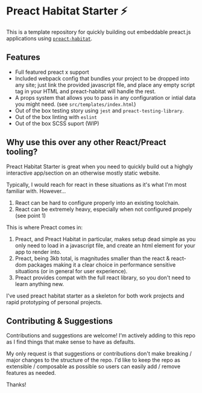 # Preact Habitat Starter ⚡

This is a template repository for quickly building out embeddable preact.js applications using [`preact-habitat`](https://github.com/zouhir/preact-habitat).

## Features

- Full featured preact x support
- Included webpack config that bundles your project to be dropped into any site; just link the provided javascript file, and place any empty script tag in your HTML and preact-habitat will handle the rest.
- A props system that allows you to pass in any configuration or intial data you might need. (see `src/templates/index.html`)
- Out of the box testing story using `jest` and `preact-testing-library`.
- Out of the box linting with `eslint`
- Out of the box SCSS suport (WIP)

## Why use this over any other React/Preact tooling?

Preact Habitat Starter is great when you need to quickly build out a highgly interactive app/section on an otherwise mostly static website.

Typically, I would reach for react in these situations as it's what I'm most familiar with. However...

1. React can be hard to configure properly into an existing toolchain.
2. React can be extremely heavy, especially when not configured propely (see point 1)

This is where Preact comes in:

1. Preact, and Preact Habitat in particular, makes setup dead simple as you only need to load in a javascript file, and create an html element for your app to render into.
2. Preact, being 3kb total, is magnitudes smaller than the react & react-dom packages making it a clear choice in performance sensitive situations (or in general for user experience).
3. Preact provides compat with the full react library, so you don't need to learn anything new.

I've used preact habitat starter as a skeleton for both work projects and rapid prototyping of personal projects.

## Contributing & Suggestions

Contributions and suggestions are welcome! I'm actively adding to this repo as I find things that make sense to have as defaults.

My only request is that suggestions or contributions don't make breaking / major changes to the structure of the repo. I'd like to keep the repo as extensible / composable as possible so users can easily add / remove features as needed.

Thanks!
